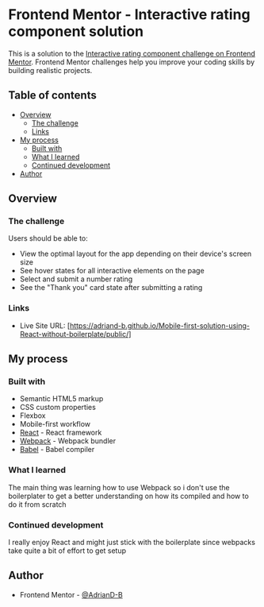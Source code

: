 # Frontend Mentor - Interactive rating component solution

This is a solution to the [Interactive rating component challenge on Frontend Mentor](https://www.frontendmentor.io/challenges/interactive-rating-component-koxpeBUmI). Frontend Mentor challenges help you improve your coding skills by building realistic projects. 

## Table of contents

- [Overview](#overview)
  - [The challenge](#the-challenge)
  - [Links](#links)
- [My process](#my-process)
  - [Built with](#built-with)
  - [What I learned](#what-i-learned)
  - [Continued development](#continued-development)
- [Author](#author)

## Overview

### The challenge

Users should be able to:

- View the optimal layout for the app depending on their device's screen size
- See hover states for all interactive elements on the page
- Select and submit a number rating
- See the "Thank you" card state after submitting a rating

### Links

- Live Site URL: [https://adriand-b.github.io/Mobile-first-solution-using-React-without-boilerplate/public/]

## My process

### Built with

- Semantic HTML5 markup
- CSS custom properties
- Flexbox
- Mobile-first workflow
- [React](https://reactjs.org/) - React framework
- [Webpack](https://webpack.js.org/) - Webpack bundler
- [Babel](https://babeljs.io/) - Babel compiler

### What I learned

The main thing was learning how to use Webpack so i don't use the boilerplater to get a better understanding on how its compiled and how to do it from scratch

### Continued development

I really enjoy React and might just stick with the boilerplate since webpacks take quite a bit of effort to get setup

## Author

- Frontend Mentor - [@AdrianD-B](https://www.frontendmentor.io/profile/AdrianD-B)
